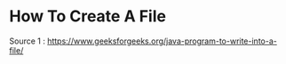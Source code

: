 # How To Create A File

Source 1 : https://www.geeksforgeeks.org/java-program-to-write-into-a-file/
